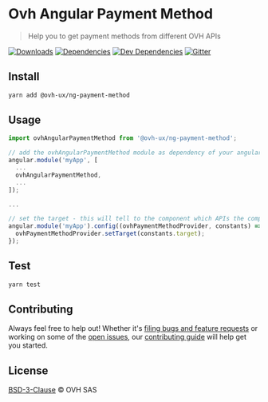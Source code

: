 # Ovh Angular Payment Method

> Help you to get payment methods from different OVH APIs

[![Downloads](https://badgen.net/npm/dt/@ovh-ux/ng-payment-method)](https://npmjs.com/package/@ovh-ux/ng-payment-method) [![Dependencies](https://badgen.net/david/dep/ovh-ux/ng-payment-method)](https://npmjs.com/package/@ovh-ux/ng-payment-method?activeTab=dependencies) [![Dev Dependencies](https://badgen.net/david/dev/ovh-ux/ng-payment-method)](https://npmjs.com/package/@ovh-ux/ng-payment-method?activeTab=dependencies) [![Gitter](https://badgen.net/badge/gitter/ovh-ux/blue?icon=gitter)](https://gitter.im/ovh/ux)

## Install

```sh
yarn add @ovh-ux/ng-payment-method
```

## Usage

```js
import ovhAngularPaymentMethod from '@ovh-ux/ng-payment-method';

// add the ovhAngularPaymentMethod module as dependency of your angular project
angular.module('myApp', [
  ...
  ovhAngularPaymentMethod,
  ...
]);

...

// set the target - this will tell to the component which APIs the component needs to call
angular.module('myApp').config((ovhPaymentMethodProvider, constants) => {
  ovhPaymentMethodProvider.setTarget(constants.target);
});
```

## Test

```sh
yarn test
```

## Contributing

Always feel free to help out! Whether it's [filing bugs and feature requests](https://github.com/ovh-ux/ng-payment-method/issues/new) or working on some of the [open issues](https://github.com/ovh-ux/ng-payment-method/issues), our [contributing guide](CONTRIBUTING.md) will help get you started.

## License

[BSD-3-Clause](LICENSE) © OVH SAS
